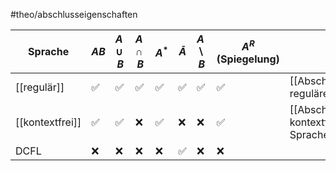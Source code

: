 #theo/abschlusseigenschaften

| Sprache         | $AB$ | $A\cup B$ | $A\cap B$ | $A^*$ | $\bar{A}$ | $A \backslash B$ | $A^R$ (Spiegelung) | Beweise<br>Link                                         |
| --------------- | ---- | --------- | --------- | ----- | --------- | ---------------- | ------------------ | ------------------------------------------------------- |
| [[regulär]]     | ✅    | ✅         | ✅         | ✅     | ✅         | ✅                | ✅                  | [[Abschlusseigenschaften regulärer Sprachen\|link]]     |
| [[kontextfrei]] | ✅    | ✅         | ❌         | ✅     | ❌         | ❌                | ✅                  | [[Abschlusseigenschaften kontextfreier Sprachen\|link]] |
| DCFL            | ❌    | ❌         | ❌         | ❌     | ✅         | ❌                | ❌                  |                                                         |
